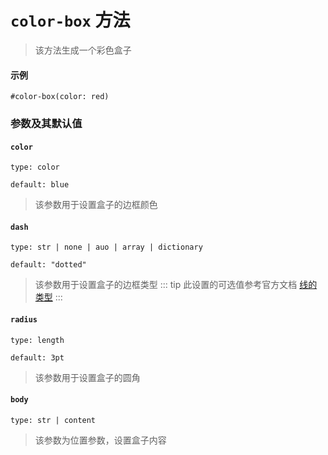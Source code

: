 # `color-box` 方法
>该方法生成一个彩色盒子

#### 示例
```typst
#color-box(color: red)
```

### 参数及其默认值

#### `color`

`type: color`

`default: blue`

>该参数用于设置盒子的边框颜色

#### `dash`

`type: str | none | auo | array | dictionary`

`default: "dotted"`

>该参数用于设置盒子的边框类型
::: tip
此设置的可选值参考官方文档 [线的类型](https://typst.app/docs/reference/visualize/stroke/#constructor-dash)
:::
#### `radius`

`type: length`

`default: 3pt`

>该参数用于设置盒子的圆角

#### `body`

`type: str | content`

>该参数为位置参数，设置盒子内容
